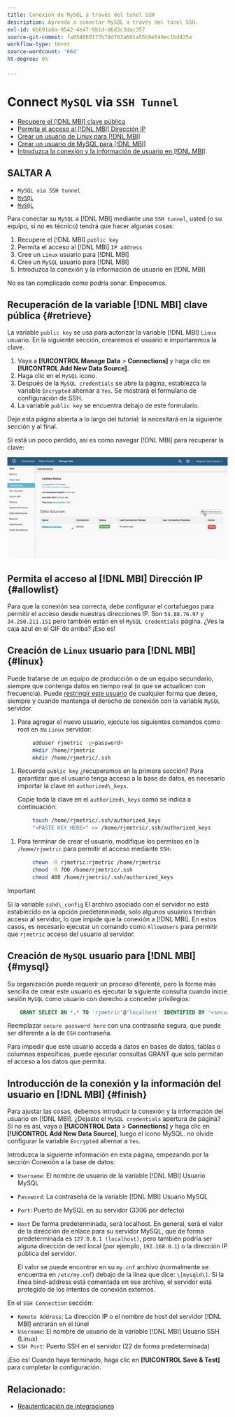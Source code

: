 ```yaml
---
title: Conexión de MySQL a través del túnel SSH
description: Aprenda a conectar MySQL a través del túnel SSH.
exl-id: 6b691a6a-9542-4e47-9b1d-d6d3c3dac357
source-git-commit: fa954868177b79d703a601a55b9e549ec1bd425e
workflow-type: tm+mt
source-wordcount: '664'
ht-degree: 0%

---
```


# Connect `MySQL` via `SSH Tunnel`

* [Recupere el [!DNL MBI] clave pública](#retrieve)
* [Permita el acceso al [!DNL MBI] Dirección IP](#allowlist)
* [Crear un usuario de Linux para [!DNL MBI]](#linux)
* [Crear un usuario de MySQL para [!DNL MBI]](#mysql)
* [Introduzca la conexión y la información de usuario en [!DNL MBI]](#finish)

## SALTAR A

* `MySQL via SSH tunnel`
* [`MySQL`](../integrations/mysql-via-a-direct-connection.md)
* [`MySQL`](../integrations/mysql-via-cpanel.md)

Para conectar su `MySQL` a [!DNL MBI] mediante una `SSH tunnel`, usted (o su equipo, si no es técnico) tendrá que hacer algunas cosas:

1. Recupere el [!DNL MBI] `public key`
1. Permita el acceso al [!DNL MBI] `IP address`
1. Cree un `Linux` usuario para [!DNL MBI]
1. Cree un `MySQL` usuario para [!DNL MBI]
1. Introduzca la conexión y la información de usuario en [!DNL MBI]

No es tan complicado como podría sonar. Empecemos.

## Recuperación de la variable [!DNL MBI] clave pública {#retrieve}

La variable `public key` se usa para autorizar la variable [!DNL MBI] `Linux` usuario. En la siguiente sección, crearemos el usuario e importaremos la clave.

1. Vaya a **[!UICONTROL Manage Data** > **Connections]** y haga clic en **[!UICONTROL Add New Data Source]**.
1. Haga clic en el `MySQL` icono.
1. Después de la `MySQL credentials` se abre la página, establezca la variable `Encrypted` alternar a `Yes`. Se mostrará el formulario de configuración de SSH.
1. La variable `public key` se encuentra debajo de este formulario.

Deje esta página abierta a lo largo del tutorial: la necesitará en la siguiente sección y al final.

Si está un poco perdido, así es como navegar [!DNL MBI] para recuperar la clave:

![](../../../assets/MySQL_SSH.gif)<!--{: width="770"}-->

## Permita el acceso al [!DNL MBI] Dirección IP {#allowlist}

Para que la conexión sea correcta, debe configurar el cortafuegos para permitir el acceso desde nuestras direcciones IP. Son `54.88.76.97` y `34.250.211.151` pero también están en el `MySQL credentials` página. ¿Ves la caja azul en el GIF de arriba? ¡Eso es!

## Creación de `Linux` usuario para [!DNL MBI] {#linux}

Puede tratarse de un equipo de producción o de un equipo secundario, siempre que contenga datos en tiempo real (o que se actualicen con frecuencia). Puede [restringir este usuario](../../../administrator/account-management/restrict-db-access.md) de cualquier forma que desee, siempre y cuando mantenga el derecho de conexión con la variable `MySQL` servidor.

1. Para agregar el nuevo usuario, ejecute los siguientes comandos como root en su `Linux` servidor:

```bash
        adduser rjmetric -p<password>
        mkdir /home/rjmetric
        mkdir /home/rjmetric/.ssh
```

1. Recuerde `public key` ¿recuperamos en la primera sección? Para garantizar que el usuario tenga acceso a la base de datos, es necesario importar la clave en `authorized\_keys`.

   Copie toda la clave en el `authorized\_keys` como se indica a continuación:

```bash
        touch /home/rjmetric/.ssh/authorized_keys
        "<PASTE KEY HERE>" >> /home/rjmetric/.ssh/authorized_keys
```

1. Para terminar de crear el usuario, modifique los permisos en la `/home/rjmetric` para permitir el acceso mediante `SSH`:

```bash
        chown -R rjmetric:rjmetric /home/rjmetric
        chmod -R 700 /home/rjmetric/.ssh
        chmod 400 /home/rjmetric/.ssh/authorized_keys
```

>[!IMPORTANT]
>
>Si la variable `sshd\_config` El archivo asociado con el servidor no está establecido en la opción predeterminada, solo algunos usuarios tendrán acceso al servidor, lo que impide que la conexión a [!DNL MBI]. En estos casos, es necesario ejecutar un comando como `AllowUsers` para permitir que `rjmetric` acceso del usuario al servidor.

## Creación de `MySQL` usuario para [!DNL MBI] {#mysql}

Su organización puede requerir un proceso diferente, pero la forma más sencilla de crear este usuario es ejecutar la siguiente consulta cuando inicie sesión `MySQL` como usuario con derecho a conceder privilegios:

```sql
    GRANT SELECT ON *.* TO 'rjmetric'@'localhost' IDENTIFIED BY '<secure password here>';
```

Reemplazar `secure password here` con una contraseña segura, que puede ser diferente a la de `SSH` contraseña.

Para impedir que este usuario acceda a datos en bases de datos, tablas o columnas específicas, puede ejecutar consultas GRANT que solo permitan el acceso a los datos que permita.

## Introducción de la conexión y la información del usuario en [!DNL MBI] {#finish}

Para ajustar las cosas, debemos introducir la conexión y la información del usuario en [!DNL MBI]. ¿Dejaste el `MySQL credentials` apertura de página? Si no es así, vaya a **[!UICONTROL Data** > **Connections]** y haga clic en **[!UICONTROL Add New Data Source]**, luego el icono MySQL. no olvide configurar la variable `Encrypted` alternar a `Yes`.

Introduzca la siguiente información en esta página, empezando por la sección Conexión a la base de datos:

* `Username`: El nombre de usuario de la variable [!DNL MBI] Usuario MySQL
* `Password`: La contraseña de la variable [!DNL MBI] Usuario MySQL
* `Port`: Puerto de MySQL en su servidor (3306 por defecto)
* `Host` De forma predeterminada, será localhost. En general, será el valor de la dirección de enlace para su servidor MySQL, que de forma predeterminada es `127.0.0.1 (localhost)`, pero también podría ser alguna dirección de red local (por ejemplo, `192.168.0.1`) o la dirección IP pública del servidor.

   El valor se puede encontrar en su `my.cnf` archivo (normalmente se encuentra en `/etc/my.cnf`) debajo de la línea que dice: `\[mysqld\]`. Si la línea bind-address está comentada en ese archivo, el servidor está protegido de los intentos de conexión externos.

En el `SSH Connection` sección:

* `Remote Address`: La dirección IP o el nombre de host del servidor [!DNL MBI] entrarán en el túnel
* `Username`: El nombre de usuario de la variable [!DNL MBI] Usuario SSH (Linux)
* `SSH Port`: Puerto SSH en el servidor (22 de forma predeterminada)

¡Eso es! Cuando haya terminado, haga clic en **[!UICONTROL Save & Test]** para completar la configuración.

## Relacionado:

* [Reautenticación de integraciones](https://experienceleague.adobe.com/docs/commerce-knowledge-base/kb/how-to/mbi-reauthenticating-integrations.html?lang=en)
